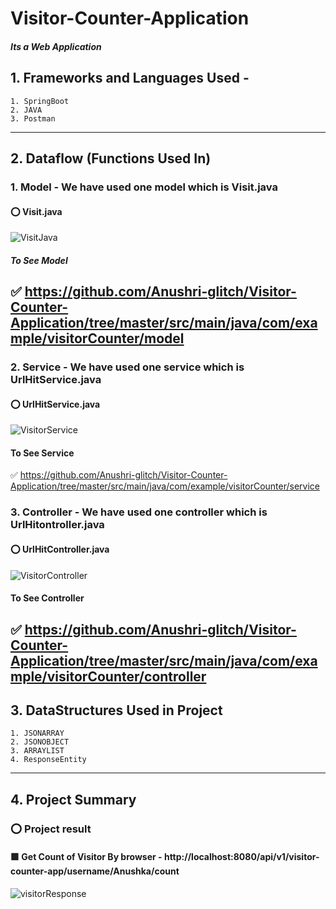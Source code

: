 # Visitor-Counter-Application
##### Its a Web Application
## 1. Frameworks and Languages Used -
    1. SpringBoot
    2. JAVA
    3. Postman
------------------------------------------------------------------------------------------------------------------------------------------------------------------------
## 2. Dataflow (Functions Used In)
### 1. Model - We have used one model which is Visit.java
#### :o: Visit.java
![VisitJava](https://user-images.githubusercontent.com/47708011/225515487-9cd26a94-c5a2-4cb7-b0b6-bb3ff5c02fd5.png)
##### To See Model
:white_check_mark: https://github.com/Anushri-glitch/Visitor-Counter-Application/tree/master/src/main/java/com/example/visitorCounter/model
-----------------------------------------------------------------------------------------------------------------------------------------------------------------------
### 2. Service - We have used one service which is UrlHitService.java
#### :o: UrlHitService.java
![VisitorService](https://user-images.githubusercontent.com/47708011/225516029-806f812d-818a-4157-af62-bea579235ed1.png)
#### To See Service
:white_check_mark: https://github.com/Anushri-glitch/Visitor-Counter-Application/tree/master/src/main/java/com/example/visitorCounter/service
### 3. Controller - We have used one controller which is UrlHitontroller.java
#### :o: UrlHitController.java
![VisitorController](https://user-images.githubusercontent.com/47708011/225516410-e006345e-3682-4c71-aac5-2d29714f64ab.png)
#### To See Controller
:white_check_mark: https://github.com/Anushri-glitch/Visitor-Counter-Application/tree/master/src/main/java/com/example/visitorCounter/controller
-----------------------------------------------------------------------------------------------------------------------------------------------------------------------
## 3. DataStructures Used in Project
    1. JSONARRAY
    2. JSONOBJECT
    3. ARRAYLIST
    4. ResponseEntity
-------------------------------------------------------------------------------------------------------------------------------------------------------
## 4. Project Summary
### :o: Project result 
#### :purple_square: Get Count of Visitor By browser - http://localhost:8080/api/v1/visitor-counter-app/username/Anushka/count
![visitorResponse](https://user-images.githubusercontent.com/47708011/225520684-107e5008-ca8e-479c-9a96-971828ae27a0.png)

